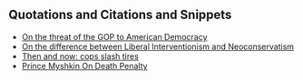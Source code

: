 ## Quotations and Citations and Snippets

  - [On the threat of the GOP to American Democracy](gop_threat.md)
  - [On the difference between Liberal Interventionism and Neoconservatism](libint_vs_neocon.md)
  - [Then and now: cops slash tires](cops_slash_tires.md)
  - [Prince Myshkin On Death Penalty](prince_myshkin.md)
